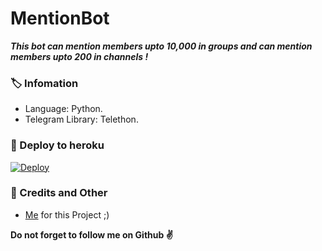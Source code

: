 # MentionBot
_**This bot can mention members upto 10,000 in groups and can mention members upto 200 in channels !**_

### 🏷 Infomation
- Language: Python.
- Telegram Library: Telethon.

### 🚀 Deploy to heroku
[![Deploy](https://www.herokucdn.com/deploy/button.svg)](https://heroku.com/deploy?template=https://github.com/TeamUltron/MentionBot)

### 🎯 Credits and Other
- [Me](https://github.com/The-tycoon) for this Project ;)

**Do not forget to follow me on Github ✌️**
